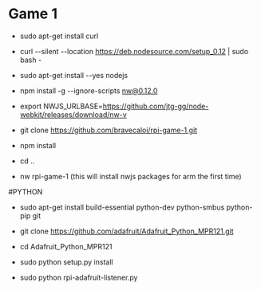 Game 1
===================

- sudo apt-get install curl
- curl --silent --location https://deb.nodesource.com/setup_0.12 | sudo bash -

- sudo apt-get install --yes nodejs
- npm install -g --ignore-scripts nw@0.12.0
- export NWJS_URLBASE=https://github.com/jtg-gg/node-webkit/releases/download/nw-v

- git clone https://github.com/bravecaloi/rpi-game-1.git
- npm install
- cd ..
- nw rpi-game-1 (this will install nwjs packages for arm the first time)



#PYTHON
- sudo apt-get install build-essential python-dev python-smbus python-pip git
- git clone https://github.com/adafruit/Adafruit_Python_MPR121.git
- cd Adafruit_Python_MPR121
- sudo python setup.py install

- sudo python rpi-adafruit-listener.py
